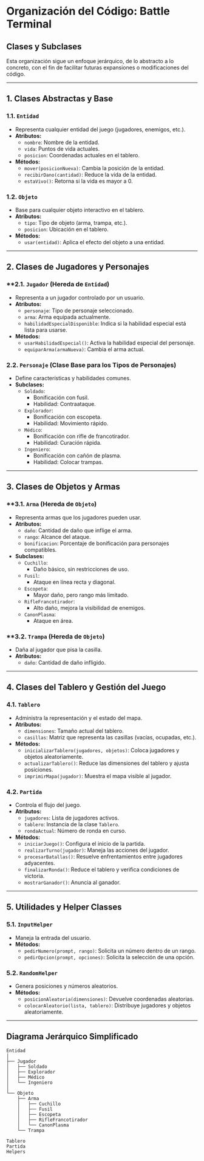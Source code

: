 # Organización del Código: Battle Terminal

## **Clases y Subclases**

Esta organización sigue un enfoque jerárquico, de lo abstracto a lo concreto, con el fin de facilitar futuras expansiones o modificaciones del código.

---

## **1. Clases Abstractas y Base**

### **1.1. `Entidad`**
- Representa cualquier entidad del juego (jugadores, enemigos, etc.).
- **Atributos:**
  - `nombre`: Nombre de la entidad.
  - `vida`: Puntos de vida actuales.
  - `posicion`: Coordenadas actuales en el tablero.
- **Métodos:**
  - `mover(posicionNueva)`: Cambia la posición de la entidad.
  - `recibirDano(cantidad)`: Reduce la vida de la entidad.
  - `estaVivo()`: Retorna si la vida es mayor a 0.

### **1.2. `Objeto`**
- Base para cualquier objeto interactivo en el tablero.
- **Atributos:**
  - `tipo`: Tipo de objeto (arma, trampa, etc.).
  - `posicion`: Ubicación en el tablero.
- **Métodos:**
  - `usar(entidad)`: Aplica el efecto del objeto a una entidad.

---

## **2. Clases de Jugadores y Personajes**

### **2.1. `Jugador` (Hereda de `Entidad`)
- Representa a un jugador controlado por un usuario.
- **Atributos:**
  - `personaje`: Tipo de personaje seleccionado.
  - `arma`: Arma equipada actualmente.
  - `habilidadEspecialDisponible`: Indica si la habilidad especial está lista para usarse.
- **Métodos:**
  - `usarHabilidadEspecial()`: Activa la habilidad especial del personaje.
  - `equiparArma(armaNueva)`: Cambia el arma actual.

### **2.2. `Personaje` (Clase Base para los Tipos de Personajes)**
- Define características y habilidades comunes.
- **Subclases:**
  - `Soldado`:
    - Bonificación con fusil.
    - Habilidad: Contraataque.
  - `Explorador`:
    - Bonificación con escopeta.
    - Habilidad: Movimiento rápido.
  - `Médico`:
    - Bonificación con rifle de francotirador.
    - Habilidad: Curación rápida.
  - `Ingeniero`:
    - Bonificación con cañón de plasma.
    - Habilidad: Colocar trampas.

---

## **3. Clases de Objetos y Armas**

### **3.1. `Arma` (Hereda de `Objeto`)
- Representa armas que los jugadores pueden usar.
- **Atributos:**
  - `daño`: Cantidad de daño que inflige el arma.
  - `rango`: Alcance del ataque.
  - `bonificacion`: Porcentaje de bonificación para personajes compatibles.
- **Subclases:**
  - `Cuchillo`:
    - Daño básico, sin restricciones de uso.
  - `Fusil`:
    - Ataque en línea recta y diagonal.
  - `Escopeta`:
    - Mayor daño, pero rango más limitado.
  - `RifleFrancotirador`:
    - Alto daño, mejora la visibilidad de enemigos.
  - `CanonPlasma`:
    - Ataque en área.

### **3.2. `Trampa` (Hereda de `Objeto`)
- Daña al jugador que pisa la casilla.
- **Atributos:**
  - `daño`: Cantidad de daño infligido.

---

## **4. Clases del Tablero y Gestión del Juego**

### **4.1. `Tablero`**
- Administra la representación y el estado del mapa.
- **Atributos:**
  - `dimensiones`: Tamaño actual del tablero.
  - `casillas`: Matriz que representa las casillas (vacías, ocupadas, etc.).
- **Métodos:**
  - `inicializarTablero(jugadores, objetos)`: Coloca jugadores y objetos aleatoriamente.
  - `actualizarTablero()`: Reduce las dimensiones del tablero y ajusta posiciones.
  - `imprimirMapa(jugador)`: Muestra el mapa visible al jugador.

### **4.2. `Partida`**
- Controla el flujo del juego.
- **Atributos:**
  - `jugadores`: Lista de jugadores activos.
  - `tablero`: Instancia de la clase `Tablero`.
  - `rondaActual`: Número de ronda en curso.
- **Métodos:**
  - `iniciarJuego()`: Configura el inicio de la partida.
  - `realizarTurno(jugador)`: Maneja las acciones del jugador.
  - `procesarBatallas()`: Resuelve enfrentamientos entre jugadores adyacentes.
  - `finalizarRonda()`: Reduce el tablero y verifica condiciones de victoria.
  - `mostrarGanador()`: Anuncia al ganador.

---

## **5. Utilidades y Helper Classes**

### **5.1. `InputHelper`**
- Maneja la entrada del usuario.
- **Métodos:**
  - `pedirNumero(prompt, rango)`: Solicita un número dentro de un rango.
  - `pedirOpcion(prompt, opciones)`: Solicita la selección de una opción.

### **5.2. `RandomHelper`**
- Genera posiciones y números aleatorios.
- **Métodos:**
  - `posicionAleatoria(dimensiones)`: Devuelve coordenadas aleatorias.
  - `colocarAleatorio(lista, tablero)`: Distribuye jugadores y objetos aleatoriamente.

---

## **Diagrama Jerárquico Simplificado**
```
Entidad
│
├── Jugador
│   ├── Soldado
│   ├── Explorador
│   ├── Médico
│   └── Ingeniero
│
└── Objeto
    ├── Arma
    │   ├── Cuchillo
    │   ├── Fusil
    │   ├── Escopeta
    │   ├── RifleFrancotirador
    │   └── CanonPlasma
    └── Trampa

Tablero
Partida
Helpers
